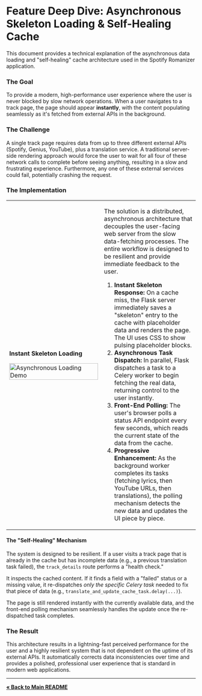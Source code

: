 # Feature Deep Dive: Asynchronous Skeleton Loading & Self-Healing Cache

This document provides a technical explanation of the asynchronous data loading and "self-healing" cache architecture used in the Spotify Romanizer application.

### The Goal

To provide a modern, high-performance user experience where the user is never blocked by slow network operations. When a user navigates to a track page, the page should appear **instantly**, with the content populating seamlessly as it's fetched from external APIs in the background.

### The Challenge

A single track page requires data from up to three different external APIs (Spotify, Genius, YouTube), plus a translation service. A traditional server-side rendering approach would force the user to wait for all four of these network calls to complete before seeing anything, resulting in a slow and frustrating experience. Furthermore, any one of these external services could fail, potentially crashing the request.

### The Implementation

<table>
  <tr>
    <td width="50%">
      <p><strong>Instant Skeleton Loading</strong></p>
      <p>
      <img src="../assets/skeleton_load.gif" alt="Asynchronous Loading Demo" width="100%">
    </td>
    <td width="50%">
      <p>The solution is a distributed, asynchronous architecture that decouples the user-facing web server from the slow data-fetching processes. The entire workflow is designed to be resilient and provide immediate feedback to the user.</p>
      <ol>
        <li><strong>Instant Skeleton Response:</strong> On a cache miss, the Flask server immediately saves a "skeleton" entry to the cache with placeholder data and renders the page. The UI uses CSS to show pulsing placeholder blocks.</li>
        <li><strong>Asynchronous Task Dispatch:</strong> In parallel, Flask dispatches a task to a Celery worker to begin fetching the real data, returning control to the user instantly.</li>
        <li><strong>Front-End Polling:</strong> The user's browser polls a status API endpoint every few seconds, which reads the current state of the data from the cache.</li>
        <li><strong>Progressive Enhancement:</strong> As the background worker completes its tasks (fetching lyrics, then YouTube URLs, then translations), the polling mechanism detects the new data and updates the UI piece by piece.</li>
      </ol>
    </td>
  </tr>
</table>

#### The "Self-Healing" Mechanism

The system is designed to be resilient. If a user visits a track page that is already in the cache but has incomplete data (e.g., a previous translation task failed), the `track_details` route performs a "health check."

It inspects the cached content. If it finds a field with a "failed" status or a missing value, it re-dispatches *only the specific Celery task* needed to fix that piece of data (e.g., `translate_and_update_cache_task.delay(...)`).

The page is still rendered instantly with the currently available data, and the front-end polling mechanism seamlessly handles the update once the re-dispatched task completes.

### The Result

This architecture results in a lightning-fast perceived performance for the user and a highly resilient system that is not dependent on the uptime of its external APIs. It automatically corrects data inconsistencies over time and provides a polished, professional user experience that is standard in modern web applications.

---
[**« Back to Main README**](../README.md)
